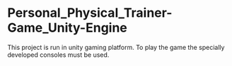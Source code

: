 # Personal_Physical_Trainer-Game_Unity-Engine

This project is run in unity gaming platform.
To play the game the specially developed consoles must be used.

